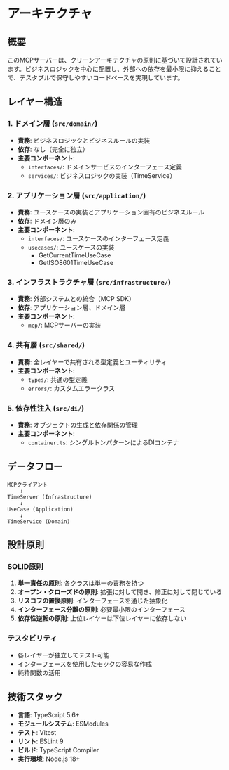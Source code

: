 # アーキテクチャ

## 概要

このMCPサーバーは、クリーンアーキテクチャの原則に基づいて設計されています。ビジネスロジックを中心に配置し、外部への依存を最小限に抑えることで、テスタブルで保守しやすいコードベースを実現しています。

## レイヤー構造

### 1. ドメイン層 (`src/domain/`)

- **責務**: ビジネスロジックとビジネスルールの実装
- **依存**: なし（完全に独立）
- **主要コンポーネント**:
  - `interfaces/`: ドメインサービスのインターフェース定義
  - `services/`: ビジネスロジックの実装（TimeService）

### 2. アプリケーション層 (`src/application/`)

- **責務**: ユースケースの実装とアプリケーション固有のビジネスルール
- **依存**: ドメイン層のみ
- **主要コンポーネント**:
  - `interfaces/`: ユースケースのインターフェース定義
  - `usecases/`: ユースケースの実装
    - GetCurrentTimeUseCase
    - GetISO8601TimeUseCase

### 3. インフラストラクチャ層 (`src/infrastructure/`)

- **責務**: 外部システムとの統合（MCP SDK）
- **依存**: アプリケーション層、ドメイン層
- **主要コンポーネント**:
  - `mcp/`: MCPサーバーの実装

### 4. 共有層 (`src/shared/`)

- **責務**: 全レイヤーで共有される型定義とユーティリティ
- **主要コンポーネント**:
  - `types/`: 共通の型定義
  - `errors/`: カスタムエラークラス

### 5. 依存性注入 (`src/di/`)

- **責務**: オブジェクトの生成と依存関係の管理
- **主要コンポーネント**:
  - `container.ts`: シングルトンパターンによるDIコンテナ

## データフロー

```
MCPクライアント
    ↓
TimeServer (Infrastructure)
    ↓
UseCase (Application)
    ↓
TimeService (Domain)
```

## 設計原則

### SOLID原則

1. **単一責任の原則**: 各クラスは単一の責務を持つ
2. **オープン・クローズドの原則**: 拡張に対して開き、修正に対して閉じている
3. **リスコフの置換原則**: インターフェースを通じた抽象化
4. **インターフェース分離の原則**: 必要最小限のインターフェース
5. **依存性逆転の原則**: 上位レイヤーは下位レイヤーに依存しない

### テスタビリティ

- 各レイヤーが独立してテスト可能
- インターフェースを使用したモックの容易な作成
- 純粋関数の活用

## 技術スタック

- **言語**: TypeScript 5.6+
- **モジュールシステム**: ESModules
- **テスト**: Vitest
- **リント**: ESLint 9
- **ビルド**: TypeScript Compiler
- **実行環境**: Node.js 18+